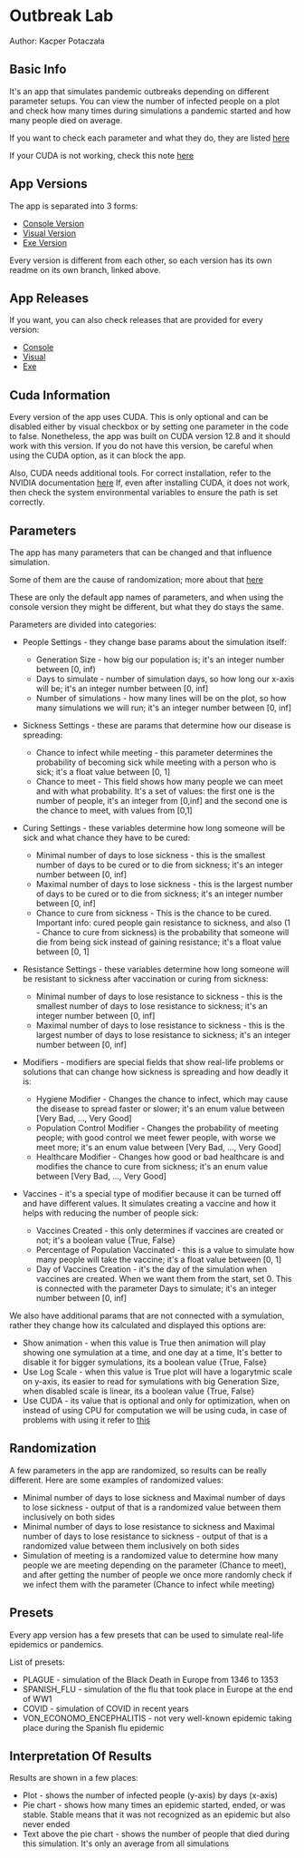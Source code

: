 # Outbreak Lab
Author: Kacper Potaczała


## Basic Info
It's an app that simulates pandemic outbreaks depending on different parameter setups. You can view the number of infected people on a plot and check how many times during simulations a pandemic started and how many people died on average.

If you want to check each parameter and what they do, they are listed [here](#parameters)

If your CUDA is not working, check this note [here](#cuda-information)

## App Versions

The app is separated into 3 forms:
  * [Console Version](https://github.com/QG1414/OutbreakLab/tree/ConsoleVersion)
  * [Visual Version](https://github.com/QG1414/OutbreakLab/tree/VisualVersion)
  * [Exe Version](https://github.com/QG1414/OutbreakLab/tree/ExeVersion)

Every version is different from each other, so each version has its own readme on its own branch, linked above.

## App Releases

If you want, you can also check releases that are provided for every version:
  * [Console](https://github.com/QG1414/OutbreakLab/releases/tag/Console_Version)
  * [Visual](https://github.com/QG1414/OutbreakLab/releases/tag/VisualVersionRelease)
  * [Exe](https://github.com/QG1414/OutbreakLab/releases/tag/ExeVersionRelease)

## Cuda Information

Every version of the app uses CUDA. This is only optional and can be disabled either by visual checkbox or by setting one parameter in the code to false. Nonetheless, the app was built on CUDA version 12.8 and it should work with this version. If you do not have this version, be careful when using the CUDA option, as it can block the app.

Also, CUDA needs additional tools. For correct installation, refer to the NVIDIA documentation [here](https://docs.nvidia.com/cuda/cuda-installation-guide-microsoft-windows/)
If, even after installing CUDA, it does not work, then check the system environmental variables to ensure the path is set correctly.

## Parameters

The app has many parameters that can be changed and that influence simulation.

Some of them are the cause of randomization; more about that [here](#randomization)

These are only the default app names of parameters, and when using the console version they might be different, but what they do stays the same.

Parameters are divided into categories:

 * People Settings - they change base params about the simulation itself:
    - Generation Size - how big our population is; it's an integer number between [0, inf)
    - Days to simulate - number of simulation days, so how long our x-axis will be; it's an integer number between [0, inf]
    - Number of simulations - how many lines will be on the plot, so how many simulations we will run; it's an integer number between [0, inf]

      
 * Sickness Settings - these are params that determine how our disease is spreading:
    - Chance to infect while meeting - this parameter determines the probability of becoming sick while meeting with a person who is sick; it's a float value between [0, 1]
    - Chance to meet - This field shows how many people we can meet and with what probability. It's a set of values: the first one is the number of people, it's an integer from [0,inf] and the second one is the chance to meet, with values from [0,1]

      
 * Curing Settings - these variables determine how long someone will be sick and what chance they have to be cured:
    - Minimal number of days to lose sickness - this is the smallest number of days to be cured or to die from sickness; it's an integer number between [0, inf]
    - Maximal number of days to lose sickness - this is the largest number of days to be cured or to die from sickness; it's an integer number between [0, inf]
    - Chance to cure from sickness - This is the chance to be cured. Important info: cured people gain resistance to sickness, and also (1 - Chance to cure from sickness) is the probability that someone will die from being sick instead of gaining resistance; it's a float value between [0, 1]


 * Resistance Settings - these variables determine how long someone will be resistant to sickness after vaccination or curing from sickness:
    - Minimal number of days to lose resistance to sickness - this is the smallest number of days to lose resistance to sickness; it's an integer number between [0, inf]
    - Maximal number of days to lose resistance to sickness - this is the largest number of days to lose resistance to sickness; it's an integer number between [0, inf]

  
 * Modifiers - modifiers are special fields that show real-life problems or solutions that can change how sickness is spreading and how deadly it is:
    - Hygiene Modifier - Changes the chance to infect, which may cause the disease to spread faster or slower; it's an enum value between [Very Bad, ..., Very Good]
    - Population Control Modifier - Changes the probability of meeting people; with good control we meet fewer people, with worse we meet more; it's an enum value between [Very Bad, ..., Very Good]
    - Healthcare Modifier - Changes how good or bad healthcare is and modifies the chance to cure from sickness; it's an enum value between [Very Bad, ..., Very Good]


 * Vaccines - it's a special type of modifier because it can be turned off and have different values. It simulates creating a vaccine and how it helps with reducing the number of people sick:
    - Vaccines Created - this only determines if vaccines are created or not; it's a boolean value {True, False}
    - Percentage of Population Vaccinated - this is a value to simulate how many people will take the vaccine; it's a float value between [0, 1]
    - Day of Vaccines Creation - it's the day of the simulation when vaccines are created. When we want them from the start, set 0. This is connected with the parameter Days to simulate; it's an integer number between [0, inf]


We also have additional params that are not connected with a symulation, rather they change how its calculated and displayed this options are:
 * Show animation - when this value is True then animation will play showing one symulation at a time, and one day at a time, It's better to disable it for bigger symulations, its a boolean value {True, False}
 * Use Log Scale - when this value is True plot will have a logarytmic scale on y-axis, its easier to read for symulations with big Generation Size, when disabled scale is linear, its a boolean value {True, False}
 * Use CUDA - its value that is optional and only for optimization, when on instead of using CPU for computation we will be using cuda, in case of problems with using it refer to [this](#cuda-information)



## Randomization

A few parameters in the app are randomized, so results can be really different. Here are some examples of randomized values:
 * Minimal number of days to lose sickness and Maximal number of days to lose sickness - output of that is a randomized value between them inclusively on both sides
 * Minimal number of days to lose resistance to sickness and Maximal number of days to lose resistance to sickness - output of that is a randomized value between them inclusively on both sides
 * Simulation of meeting is a randomized value to determine how many people we are meeting depending on the parameter (Chance to meet), and after getting the number of people we once more randomly check if we infect them with the parameter (Chance to infect while meeting)

## Presets

Every app version has a few presets that can be used to simulate real-life epidemics or pandemics.

List of presets:
* PLAGUE - simulation of the Black Death in Europe from 1346 to 1353
* SPANISH_FLU - simulation of the flu that took place in Europe at the end of WW1
* COVID - simulation of COVID in recent years
* VON_ECONOMO_ENCEPHALITIS - not very well-known epidemic taking place during the Spanish flu epidemic

## Interpretation Of Results

Results are shown in a few places:
* Plot - shows the number of infected people (y-axis) by days (x-axis)
* Pie chart - shows how many times an epidemic started, ended, or was stable. Stable means that it was not recognized as an epidemic but also never ended
* Text above the pie chart - shows the number of people that died during this simulation. It's only an average from all simulations
